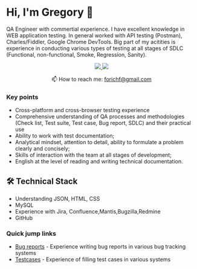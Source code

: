 # Hi, I'm Gregory 👋
QA Engineer with  commertial experience. I have excellent knowledge in WEB application testing.
In general worked with API testing (Postman), Charles/Fiddler, Google Chrome DevTools. Big part of my acitities is experience in conducting various types of testing at all stages of SDLC (Functional, non-functional, Smoke, Regression, Sanity).



<p align='center'>
   <a href="https://career.habr.com/for4">
       <img src="https://img.shields.io/badge/habr-%230077B5.svg?&style=for-the-badge&logo=habr&logoColor=white"/>
   </a>
   <a href="https://t.me/forichf2604">
       <img src="https://img.shields.io/badge/Telegram-@forichf?style=for-the-badge&logo=telegram&logoColor=white"/>
   </a>
<p align='center'>
   📫 How to reach me: <a href='mailto:forichf@gmail.com'>forichf@gmail.com</a>
</p>


### Key points
*  Cross-platform and cross-browser testing experience
*  Comprehensive understanding of QA processes and methodologies (Check list, Test suite, Test case, Bug report, SDLC) and their practical use
*  Ability to work with test documentation;
*  Analytical mindset, attention to detail, ability to formulate a problem clearly and concisely;
*  Skills of interaction with the team at all stages of development;
*  English at the level of reading and writing technical documentation.

## 🛠 Technical Stack
*   Understanding JSON, HTML, CSS
*   MySQL
*   Experience with Jira, Confluence,Mantis,Bugzilla,Redmine
*   GitHub

### Quick jump links

*   [Bug reports](https://github.com/Gregory2604/bug-reports) - Experience writing bug reports in various bug tracking systems
*   [Testcases](https://github.com/Gregory2604/testcases) - Experience of filling test cases in various systems



